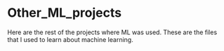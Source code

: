 # Other_ML_projects
Here are the rest of the projects where ML was used. These are the files that I used to learn about machine learning.
